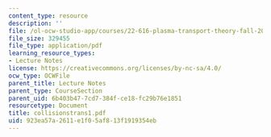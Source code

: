 ```yaml
---
content_type: resource
description: ''
file: /ol-ocw-studio-app/courses/22-616-plasma-transport-theory-fall-2003/923ea57a2611e1f05af813f1919354eb_collisionstrans1.pdf
file_size: 329455
file_type: application/pdf
learning_resource_types:
- Lecture Notes
license: https://creativecommons.org/licenses/by-nc-sa/4.0/
ocw_type: OCWFile
parent_title: Lecture Notes
parent_type: CourseSection
parent_uid: 6b403b47-7cd7-384f-ce18-fc29b76e1851
resourcetype: Document
title: collisionstrans1.pdf
uid: 923ea57a-2611-e1f0-5af8-13f1919354eb
---
```

